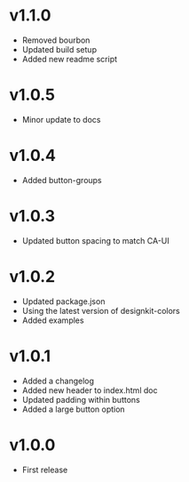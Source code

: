 # v1.1.0

* Removed bourbon
* Updated build setup
* Added new readme script

# v1.0.5

* Minor update to docs

# v1.0.4

* Added button-groups

# v1.0.3

* Updated button spacing to match CA-UI

# v1.0.2

* Updated package.json
* Using the latest version of designkit-colors
* Added examples

# v1.0.1

* Added a changelog
* Added new header to index.html doc
* Updated padding within buttons
* Added a large button option

# v1.0.0

* First release
